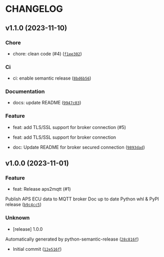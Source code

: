 # CHANGELOG



## v1.1.0 (2023-11-10)

### Chore

* chore: clean code (#4) ([`f1ee302`](https://github.com/fligneul/aps2mqtt/commit/f1ee302ca8672313e28db371c2f8e58e37e984af))

### Ci

* ci: enable semantic release ([`8bd6b56`](https://github.com/fligneul/aps2mqtt/commit/8bd6b569bc542dd20b7bbb3d255f805b0e2101a5))

### Documentation

* docs: update README ([`9947c03`](https://github.com/fligneul/aps2mqtt/commit/9947c037e9c35ca172a16e81eb6246bd5b730774))

### Feature

* feat: add TLS/SSL support for broker connection (#5)

* feat: add TLS/SSL support for broker connection

* doc: Update README for broker secured connection ([`9893dad`](https://github.com/fligneul/aps2mqtt/commit/9893dad8250a353eac3bf87d9c2cbe4b8518c94e))


## v1.0.0 (2023-11-01)

### Feature

* feat: Release aps2mqtt (#1)

Publish APS ECU data to MQTT broker
Doc up to date
Python whl &amp; PyPI release ([`b9c4cc5`](https://github.com/fligneul/aps2mqtt/commit/b9c4cc5a47bc2d3a8475431f2a8b06027afdc191))

### Unknown

* [release] 1.0.0

Automatically generated by python-semantic-release ([`28c816f`](https://github.com/fligneul/aps2mqtt/commit/28c816fce9c6ce6000a62233f0754c6189821308))

* Initial commit ([`12e516f`](https://github.com/fligneul/aps2mqtt/commit/12e516f9cb0abf424fa12673ecbb473d5199413c))
